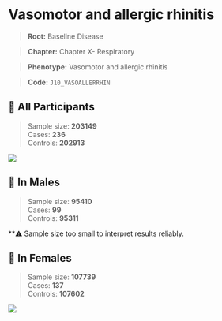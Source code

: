 # Vasomotor and allergic rhinitis

> **Root:** Baseline Disease  

> **Chapter:** Chapter X- Respiratory  

> **Phenotype:** Vasomotor and allergic rhinitis  

> **Code:** `J10_VASOALLERRHIN`

## 🧪 All Participants  
> Sample size: **203149**  
> Cases: **236**  
> Controls: **202913**
<img src="/Disease/Figures/ALL/Baseline/J10_VASOALLERRHIN.png"/>
<CsvTable src="/Disease/Data/ALL/Baseline/LG_J10_VASOALLERRHIN.csv" label="🔍 View full results" />

## 👨 In Males  
> Sample size: **95410**  
> Cases: **99**  
> Controls: **95311**

**⚠️ Sample size too small to interpret results reliably.

## 👩 In Females  
> Sample size: **107739**  
> Cases: **137**  
> Controls: **107602**
<img src="/Disease/Figures/Female/Baseline/J10_VASOALLERRHIN.png"/>
<CsvTable src="/Disease/Data/Female/Baseline/LG_J10_VASOALLERRHIN.csv" label="🔍 View full results" />
